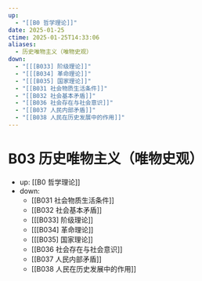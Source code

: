```yaml
---
up:
  - "[[B0 哲学理论]]"
date: 2025-01-25
ctime: 2025-01-25T14:33:06
aliases:
  - 历史唯物主义（唯物史观）
down:
  - "[[[B033] 阶级理论]]"
  - "[[[B034] 革命理论]]"
  - "[[[B035] 国家理论]]"
  - "[[B031 社会物质生活条件]]"
  - "[[B032 社会基本矛盾]]"
  - "[[B036 社会存在与社会意识]]"
  - "[[B037 人民内部矛盾]]"
  - "[[B038 人民在历史发展中的作用]]"
---
```


# B03 历史唯物主义（唯物史观）

- up: [[B0 哲学理论]]
- down:	
	- [[B031 社会物质生活条件]]
	- [[B032 社会基本矛盾]]
	- [[[B033] 阶级理论]]
	- [[[B034] 革命理论]]
	- [[[B035] 国家理论]]
	- [[B036 社会存在与社会意识]]
	- [[B037 人民内部矛盾]]
	- [[B038 人民在历史发展中的作用]]
	

